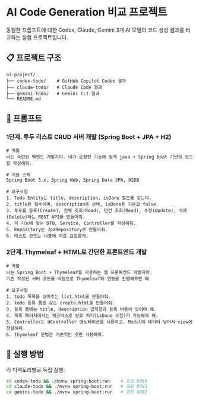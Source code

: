 # AI Code Generation 비교 프로젝트

동일한 프롬프트에 대한 Codex, Claude, Gemini 3개 AI 모델의 코드 생성 결과를 비교하는 실험 프로젝트입니다.

## 📋 프로젝트 구조

```
ai-project/
├── codex-todo/    # GitHub Copilot Codex 결과
├── claude-todo/   # Claude Code 결과
├── gemini-todo/   # Gemini CLI 결과
└── README.md
```

## 📝 프롬프트

### 1단계. 투두 리스트 CRUD 서버 개발 (Spring Boot + JPA + H2)
```
# 역할
너는 숙련된 백엔드 개발자야. 내가 요청한 기능에 맞게 java + Spring Boot 기반의 코드를 작성해줘.

# 기술 스택
Spring Boot 3.x, Spring Web, Spring Data JPA, H2DB

# 요구사항
1. Todo Entity는 title, description, isDone 필드를 갖는다.
2. title은 필수이며, description은 선택, isDone은 기본값 false.
3. 투두를 등록(Create), 전체 조회(Read), 단건 조회(Read), 수정(Update), 삭제(Delete)하는 REST API를 만들어줘.
4. 각 기능에 맞는 DTO, Service, Controller를 작성해줘.
5. Repository는 JpaRepository로 만들어줘.
6. 테스트 코드는 나중에 따로 요청할게.
```

### 2단계. Thymeleaf + HTML로 간단한 프론트엔드 개발
```
# 역할
너는 Spring Boot + Thymeleaf를 사용하는 웹 프론트엔드 개발자야.
기존 작성된 서버 코드를 바탕으로 Thymeleaf와 연동을 진행해주면 돼

# 요구사항
1. todo 목록을 보여주는 list.html을 만들어줘.
2. todo 등록 폼을 갖는 create.html을 만들어줘.
3. 등록 폼에는 title, description 입력창과 등록 버튼이 있어야 해.
4. 목록 페이지에서는 체크박스로 완료 처리(isDone 수정)가 가능해야 해.
5. Controller는 @Controller 애노테이션을 사용하고, Model에 데이터 넣어서 view에 전달해줘.
6. thymeleaf 문법은 기본적인 것만 사용해줘.
```

## 🚀 실행 방법

각 디렉토리별로 독립 실행:
```bash
cd codex-todo && ./mvnw spring-boot:run    # 포트 8080
cd claude-todo && ./mvnw spring-boot:run   # 포트 8081
cd gemini-todo && ./mvnw spring-boot:run   # 포트 8082
```